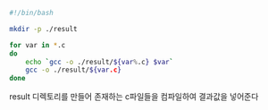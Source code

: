 ```bash
#!/bin/bash

mkdir -p ./result

for var in *.c
do
    echo `gcc -o ./result/${var%.c} $var`
    gcc -o ./result/${var.c}
done
```
result 디렉토리를 만들어 존재하는 c파일들을 컴파일하여 결과값을 넣어준다